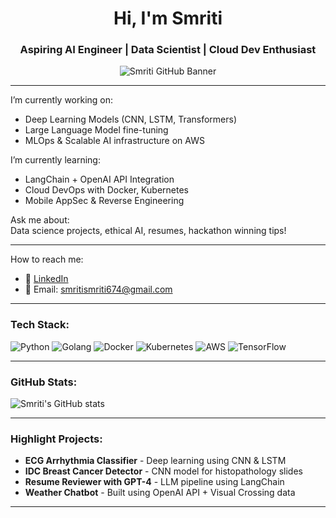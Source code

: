 <h1 align="center">Hi, I'm Smriti </h1>
<h3 align="center">Aspiring AI Engineer | Data Scientist | Cloud Dev Enthusiast</h3>

<p align="center">
  <img src="https://github.com/Srism134/Srism134/blob/main/banner.png" alt="Smriti GitHub Banner" />
</p>

---

I’m currently working on:
- Deep Learning Models (CNN, LSTM, Transformers)
- Large Language Model fine-tuning
- MLOps & Scalable AI infrastructure on AWS

I’m currently learning:
- LangChain + OpenAI API Integration
- Cloud DevOps with Docker, Kubernetes
- Mobile AppSec & Reverse Engineering

Ask me about:  
Data science projects, ethical AI, resumes, hackathon winning tips!

---

How to reach me:
- 💼 [LinkedIn](https://www.linkedin.com/in/smriti-8b22921b6/)
- 📧 Email: smritismriti674@gmail.com


---

### Tech Stack:
![Python](https://img.shields.io/badge/Python-3776AB?style=for-the-badge&logo=python&logoColor=white)
![Golang](https://img.shields.io/badge/Go-00ADD8?style=for-the-badge&logo=go&logoColor=white)
![Docker](https://img.shields.io/badge/Docker-2496ED?style=for-the-badge&logo=docker&logoColor=white)
![Kubernetes](https://img.shields.io/badge/Kubernetes-326CE5?style=for-the-badge&logo=kubernetes&logoColor=white)
![AWS](https://img.shields.io/badge/AWS-232F3E?style=for-the-badge&logo=amazon-aws&logoColor=white)
![TensorFlow](https://img.shields.io/badge/TensorFlow-FF6F00?style=for-the-badge&logo=tensorflow&logoColor=white)

---

### GitHub Stats:
![Smriti's GitHub stats](https://github-readme-stats.vercel.app/api?username=Srism134&show_icons=true&theme=tokyonight)

---

### Highlight Projects:
- **ECG Arrhythmia Classifier** - Deep learning using CNN & LSTM
- **IDC Breast Cancer Detector** - CNN model for histopathology slides
- **Resume Reviewer with GPT-4** - LLM pipeline using LangChain
- **Weather Chatbot** - Built using OpenAI API + Visual Crossing data

---

